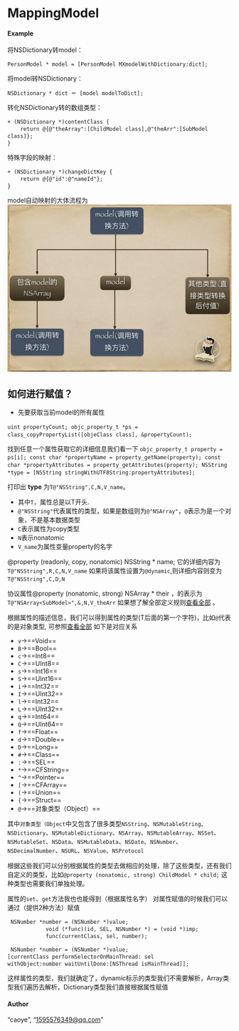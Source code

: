 # MappingModel


#### Example

将NSDictionary转model：

```
PersonModel * model = [PersonModel MXmodelWithDictionary:dict];
```
将model转NSDictionary：

```
NSDictionary * dict ＝ [model modelToDict];
```

转化NSDictionary转的数组类型：

```
+ (NSDictionary *)contentClass {
    return @{@"theArray":[ChildModel class],@"theArr":[SubModel class]};
}
```


特殊字段的映射：

```
+ (NSDictionary *)changeDictKey {
    return @{@"id":@"nameId"};
}
```

model自动映射的大体流程为
![](./流程图.png "流程图")
## 如何进行赋值？ 

* 先要获取当前model的所有属性

`uint propertyCount;
objc_property_t *ps = class_copyPropertyList([objeClass class], &propertyCount);`

找到任意一个属性获取它的详细信息我们看一下
`
 objc_property_t property = ps[i];
 const char *propertyName = property_getName(property);
 const char *propertyAttributes = property_getAttributes(property);
  NSString *type = [NSString stringWithUTF8String:propertyAttributes];
`

打印出 **type** 为`T@"NSString",C,N,V_name`。

* 其中`T`，属性总是以T开头.
* `@"NSString"`代表属性的类型，如果是数组则为`@"NSArray"`，`@`表示为是一个对象，不是基本数据类型
* `C`表示属性为copy类型
* `N`表示nonatomic
* `V_name`为属性变量property的名字

@property (readonly, copy, nonatomic) NSString * name;
它的详细内容为`T@"NSString",R,C,N,V_name`
如果将该属性设置为`@dynamic`,则详细内容则变为`T@"NSString",C,D,N`

协议属性@property (nonatomic, strong) NSArray <SubModel>* their
，的表示为`T@"NSArray<SubModel>",&,N,V_theArr`
如果想了解全部定义规则[查看全部](https://developer.apple.com/library/content/documentation/Cocoa/Conceptual/ObjCRuntimeGuide/Articles/ocrtPropertyIntrospection.html) 。

根据属性的描述信息，我们可以得到属性的类型(T后面的第一个字符)，比如`@`代表的是对象类型, 可参照[查看全部](https://developer.apple.com/library/content/documentation/Cocoa/Conceptual/ObjCRuntimeGuide/Articles/ocrtTypeEncodings.html)
如下是对应关系

* `v`->==Void==
* `B`->==Bool==
* `c`->==Int8==
* `C`->==UInt8==
* `s`->==Int16==
* `S`->==UInt16==
* `i`->==Int32==
* `I`->==UInt32==
* `l`->==Int32==
* `L`->==UInt32==
* `q`->==Int64==
* `Q`->==UInt64==
* `f`->==Float==
* `d`->==Double==
* `D`->==Long==
* `#`->==Class==
* `:`->==SEL==
* `*`->==CFString==
* `^`->==Pointer==
* `[`->==CFArray==
* `(`->==Union==
* `{`->==Struct==
* `@`->==对象类型（Object）==

其中`对象类型（Object`中又包含了很多类型`NSString`、`NSMutableString`、`NSDictionary`、`NSMutableDictionary`、`NSArray`、`NSMutableArray`、`NSSet`、`NSMutableSet`、`NSData`、`NSMutableData`、`NSDate`、`NSNumber`、`NSDecimalNumber`、`NSURL`、`NSValue`、`NSProtocol`

根据这些我们可以分别根据属性的类型去做相应的处理，除了这些类型，还有我们自定义的类型，比如`@property (nonatomic, strong) ChildModel * child;`
这种类型也需要我们单独处理。

属性的`set`、`get`方法我也也能得到（根据属性名字）
对属性赋值的时候我们可以通过（提供2种方法）赋值

```
 NSNumber *number = (NSNumber *)value;
            void (*func)(id, SEL, NSNumber *) = (void *)imp;
            func(currentClass, sel, number);
```

```
 NSNumber *number = (NSNumber *)value;
[currentClass performSelectorOnMainThread: sel                                    withObject:number waitUntilDone:[NSThread isMainThread]];
```

 这样属性的类型，我们就确定了，dynamic标示的类型我们不需要解析，Array类型我们遍历去解析，Dictionary类型我们直接根据属性赋值



#### Author


“caoye”, “1595576349@qq.com”

